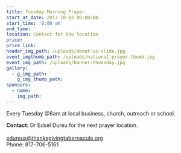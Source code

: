 ```yaml
---
title: Tuesday Morning Prayer
start_at_date: 2017-10-03 00:00:00
start_time: '8:00 am'
end_time:
location: Contact for the location
price:
price_link:
header_img_path: /uploads/about-us-slide.jpg
event_imgthumb_path: /uploads/national-prayer-thumb.jpg
event_img_path: /uploads/banner-thuesday.jpg
gallery:
  - g_img_path:
    g_img_thumb_path:
sponsors:
  - name:
    img_path:
---
```



Every Tuesday @8am at local business, church, outreach or school.

**Contact:** Dr Edsel Duréu for the next prayer location.<br><br>[edureus@thanksgivingtabernacule.org](javascript:void(location.href='mailto:'+String.fromCharCode(101,100,117,114,101,117,115,64,116,104,97,110,107,115,103,105,118,105,110,103,116,97,98,101,114,110,97,99,117,108,101,46,111,114,103)))<br>Phone: 817-706-5161